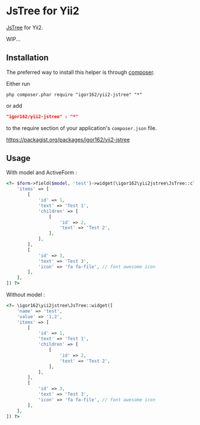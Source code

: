 JsTree for Yii2
===============

[JsTree](http://www.jstree.com/) for Yii2.

WIP...

Installation
------------
The preferred way to install this helper is through [composer](http://getcomposer.org/download/).

Either run

```
php composer.phar require "igor162/yii2-jstree" "*"
```

or add

```json
"igor162/yii2-jstree" : "*"
```

to the require section of your application's `composer.json` file.

https://packagist.org/packages/igor162/yii2-jstree

Usage
-----

With model and ActiveForm :
```php
<?= $form->field($model, 'test')->widget(\igor162\yii2jstree\JsTree::className(), [
	'items' => [
		[
			'id' => 1,
			'text' => 'Test 1',
			'children' => [
				[
					'id' => 2,
					'text' => 'Test 2',
				],
			],
		],
		[
			'id' => 3,
			'text' => 'Test 3',
			'icon' => 'fa fa-file',	// font awesome icon
		],
	],
]) ?>
```

Without model :
```php
<?= \igor162\yii2jstree\JsTree::widget([
	'name' => 'test',
	'value' => '1,2',
	'items' => [
		[
			'id' => 1,
			'text' => 'Test 1',
			'children' => [
				[
					'id' => 2,
					'text' => 'Test 2',
				],
			],
		],
		[
			'id' => 3,
			'text' => 'Test 3',
			'icon' => 'fa fa-file',	// font awesome icon
		],
	],
]) ?>
```
